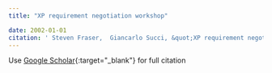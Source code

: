 ```yaml
---
title: "XP requirement negotiation workshop"

date: 2002-01-01
citation: ' Steven Fraser,  Giancarlo Succi, &quot;XP requirement negotiation workshop.&quot;, 2002.'
---
```

Use [Google Scholar](https://scholar.google.com/scholar?q=XP+requirement+negotiation+workshop){:target="_blank"} for full citation